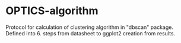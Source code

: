 # OPTICS-algorithm
Protocol for calculation of clustering algorithm in "dbscan" package. Defined into 6. steps from datasheet to ggplot2 creation from results.
